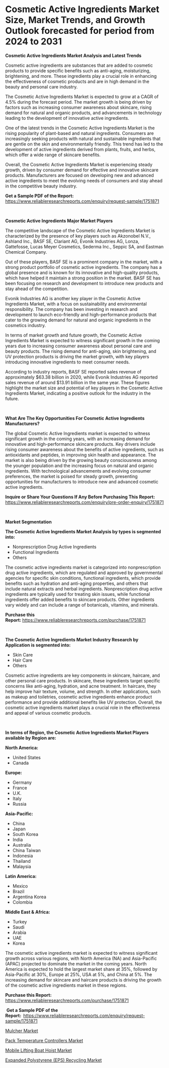 <p><h1>Cosmetic Active Ingredients Market Size, Market Trends, and Growth Outlook forecasted for period from 2024 to 2031</h1></p><p><strong>Cosmetic Active Ingredients Market Analysis and Latest Trends</strong></p>
<p><p>Cosmetic active ingredients are substances that are added to cosmetic products to provide specific benefits such as anti-aging, moisturizing, brightening, and more. These ingredients play a crucial role in enhancing the effectiveness of cosmetic products and are in high demand in the beauty and personal care industry.</p><p>The Cosmetic Active Ingredients Market is expected to grow at a CAGR of 4.5% during the forecast period. The market growth is being driven by factors such as increasing consumer awareness about skincare, rising demand for natural and organic products, and advancements in technology leading to the development of innovative active ingredients.</p><p>One of the latest trends in the Cosmetic Active Ingredients Market is the rising popularity of plant-based and natural ingredients. Consumers are increasingly seeking products with natural and sustainable ingredients that are gentle on the skin and environmentally friendly. This trend has led to the development of active ingredients derived from plants, fruits, and herbs, which offer a wide range of skincare benefits.</p><p>Overall, the Cosmetic Active Ingredients Market is experiencing steady growth, driven by consumer demand for effective and innovative skincare products. Manufacturers are focused on developing new and advanced active ingredients to meet the evolving needs of consumers and stay ahead in the competitive beauty industry.</p></p>
<p><strong>Get a Sample PDF of the Report:&nbsp;</strong> <a href="https://www.reliableresearchreports.com/enquiry/request-sample/1751871">https://www.reliableresearchreports.com/enquiry/request-sample/1751871</a></p>
<p>&nbsp;</p>
<p><strong>Cosmetic Active Ingredients Major Market Players</strong></p>
<p><p>The competitive landscape of the Cosmetic Active Ingredients Market is characterized by the presence of key players such as Akzonobel N.V., Ashland Inc., BASF SE, Clariant AG, Evonik Industries AG, Lonza, Gattefosse, Lucas Meyer Cosmetics, Sederma Inc., Seppic SA, and Eastman Chemical Company. </p><p>Out of these players, BASF SE is a prominent company in the market, with a strong product portfolio of cosmetic active ingredients. The company has a global presence and is known for its innovative and high-quality products, which have helped it maintain a strong position in the market. BASF SE has been focusing on research and development to introduce new products and stay ahead of the competition.</p><p>Evonik Industries AG is another key player in the Cosmetic Active Ingredients Market, with a focus on sustainability and environmental responsibility. The company has been investing in research and development to launch eco-friendly and high-performance products that cater to the growing demand for natural and organic ingredients in the cosmetics industry.</p><p>In terms of market growth and future growth, the Cosmetic Active Ingredients Market is expected to witness significant growth in the coming years due to increasing consumer awareness about personal care and beauty products. The rising demand for anti-aging, skin brightening, and UV protection products is driving the market growth, with key players introducing innovative ingredients to meet consumer needs.</p><p>According to industry reports, BASF SE reported sales revenue of approximately $63.38 billion in 2020, while Evonik Industries AG reported sales revenue of around $13.91 billion in the same year. These figures highlight the market size and potential of key players in the Cosmetic Active Ingredients Market, indicating a positive outlook for the industry in the future.</p></p>
<p>&nbsp;</p>
<p><strong>What Are The Key Opportunities For Cosmetic Active Ingredients Manufacturers?</strong></p>
<p><p>The global Cosmetic Active Ingredients market is expected to witness significant growth in the coming years, with an increasing demand for innovative and high-performance skincare products. Key drivers include rising consumer awareness about the benefits of active ingredients, such as antioxidants and peptides, in improving skin health and appearance. The market is also being driven by the growing beauty consciousness among the younger population and the increasing focus on natural and organic ingredients. With technological advancements and evolving consumer preferences, the market is poised for steady growth, presenting opportunities for manufacturers to introduce new and advanced cosmetic active ingredients.</p></p>
<p><strong>Inquire or Share Your Questions If Any Before Purchasing This Report:</strong> <a href="https://www.reliableresearchreports.com/enquiry/pre-order-enquiry/1751871">https://www.reliableresearchreports.com/enquiry/pre-order-enquiry/1751871</a></p>
<p>&nbsp;</p>
<p><strong>Market Segmentation</strong></p>
<p><strong>The Cosmetic Active Ingredients Market Analysis by types is segmented into:</strong></p>
<p><ul><li>Nonprescription Drug Active Ingredients</li><li>Functional Ingredients</li><li>Others</li></ul></p>
<p><p>The cosmetic active ingredients market is categorized into nonprescription drug active ingredients, which are regulated and approved by governmental agencies for specific skin conditions, functional ingredients, which provide benefits such as hydration and anti-aging properties, and others that include natural extracts and herbal ingredients. Nonprescription drug active ingredients are typically used for treating skin issues, while functional ingredients offer added benefits to skincare products. Other ingredients vary widely and can include a range of botanicals, vitamins, and minerals.</p></p>
<p><strong>Purchase this Report:&nbsp;</strong><a href="https://www.reliableresearchreports.com/purchase/1751871">https://www.reliableresearchreports.com/purchase/1751871</a></p>
<p>&nbsp;</p>
<p><strong>The Cosmetic Active Ingredients Market Industry Research by Application is segmented into:</strong></p>
<p><ul><li>Skin Care</li><li>Hair Care</li><li>Others</li></ul></p>
<p><p>Cosmetic active ingredients are key components in skincare, haircare, and other personal care products. In skincare, these ingredients target specific concerns like anti-aging, hydration, and acne treatment. In haircare, they help improve hair texture, volume, and strength. In other applications, such as makeup and toiletries, cosmetic active ingredients enhance product performance and provide additional benefits like UV protection. Overall, the cosmetic active ingredients market plays a crucial role in the effectiveness and appeal of various cosmetic products.</p></p>
<p>&nbsp;</p>
<p><strong>In terms of Region, the Cosmetic Active Ingredients Market Players available by Region are:</strong></p>
<p>
    <p> <strong> North America: </strong>
        <ul>
            <li>United States</li>
            <li>Canada</li>
        </ul>
        </p> 
    <p> <strong> Europe: </strong>
        <ul>
            <li>Germany</li>
            <li>France</li>
            <li>U.K.</li>
            <li>Italy</li>
            <li>Russia</li>
        </ul>
        </p> 
    <p> <strong> Asia-Pacific: </strong>
        <ul>
            <li>China</li>
            <li>Japan</li>
            <li>South Korea</li>
            <li>India</li>
            <li>Australia</li>
            <li>China Taiwan</li>
            <li>Indonesia</li>
            <li>Thailand</li>
            <li>Malaysia</li>
        </ul>
        </p> 
    <p> <strong> Latin America: </strong>
        <ul>
            <li>Mexico</li>
            <li>Brazil</li>
            <li>Argentina Korea</li>
            <li>Colombia</li>
        </ul>
        </p> 
    <p> <strong> Middle East & Africa: </strong>
        <ul>
            <li>Turkey</li>
            <li>Saudi</li>
            <li>Arabia</li>
            <li>UAE</li>
            <li>Korea</li>
        </ul>
    </p>
    </p>
<p><p>The cosmetic active ingredients market is expected to witness significant growth across various regions, with North America (NA) and Asia-Pacific (APAC) projected to dominate the market in the coming years. North America is expected to hold the largest market share at 35%, followed by Asia-Pacific at 30%, Europe at 25%, USA at 5%, and China at 5%. The increasing demand for skincare and haircare products is driving the growth of the cosmetic active ingredients market in these regions.</p></p>
<p><strong>Purchase this Report: </strong><a href="https://www.reliableresearchreports.com/purchase/1751871">https://www.reliableresearchreports.com/purchase/1751871</a></p>
<p>&nbsp;<strong>Get a Sample PDF of the Report:&nbsp;&nbsp;</strong><a href="https://www.reliableresearchreports.com/enquiry/request-sample/1751871">https://www.reliableresearchreports.com/enquiry/request-sample/1751871</a></p>
<p><strong></strong></p>
<p><p><a href="https://view.publitas.com/reportprime-1/mulcher-market-size-market-trends-and-growth-outlook-forecasted-for-period-from-2024-to-2031/">Mulcher Market</a></p><p><a href="https://view.publitas.com/reportprime-1/pack-temperature-controllers-market-research-report-provides-thorough-industry-overview-which-offers-an-in-depth-analysis-of-product-trends-and-new-market-divisions/">Pack Temperature Controllers Market</a></p><p><a href="https://view.publitas.com/reportprime-1/mobile-lifting-boat-hoist-market-research-report-the-key-to-successful-business-strategy-forecasted-for-period-from-2024-2031/">Mobile Lifting Boat Hoist Market</a></p><p><a href="https://iodized-pantydraco-05c.notion.site/Expanded-Polystyrene-EPS-Recycling-Market-Analysis-and-Market-Size-Global-Industry-Overview-Mark-01be6d9be56a4d2d94c4d86363373c88">Expanded Polystyrene (EPS) Recycling Market</a></p></p>